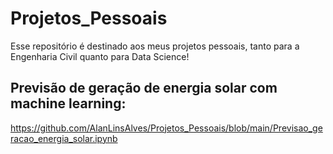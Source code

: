 # Projetos_Pessoais

Esse repositório é destinado aos meus projetos pessoais, tanto para a Engenharia Civil quanto para Data Science!

## Previsão de geração de energia solar com machine learning: 
https://github.com/AlanLinsAlves/Projetos_Pessoais/blob/main/Previsao_geracao_energia_solar.ipynb
